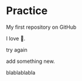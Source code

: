 Practice
========

My first repository on GitHub

I love :apple:.

try again

add something new.

blablablabla
